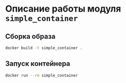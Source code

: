 # Описание работы модуля `simple_container`

## Сборка образа

```bash
docker build -t simple_container .
```

## Запуск контейнера

```bash
docker run --rm simple_container
```
